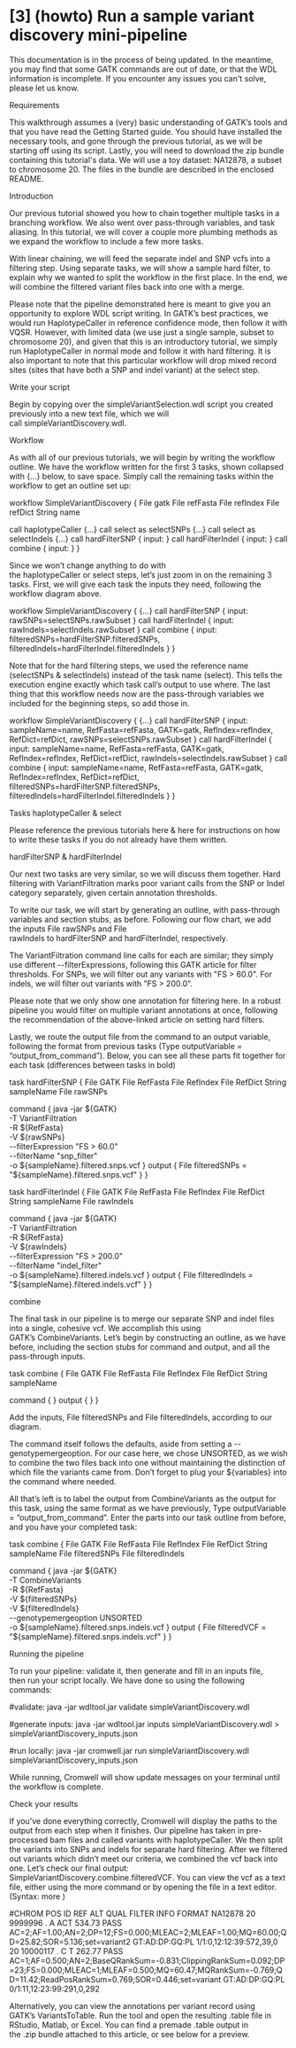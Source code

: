 # [3] (howto) Run a sample variant discovery mini-pipeline
This documentation is in the process of being updated. In the meantime, you may find that some GATK commands are out of date, or that the WDL information is incomplete. If you encounter any issues you can't solve, please let us know.

Requirements

This walkthrough assumes a (very) basic understanding of GATK’s tools and that you have read the Getting Started guide. You should have installed the necessary tools, and gone through the previous tutorial, as we will be starting off using its script. Lastly, you will need to download the zip bundle containing this tutorial's data. We will use a toy dataset: NA12878, a subset to chromosome 20. The files in the bundle are described in the enclosed README.

Introduction

Our previous tutorial showed you how to chain together multiple tasks in a branching workflow. We also went over pass-through variables, and task aliasing. In this tutorial, we will cover a couple more plumbing methods as we expand the workflow to include a few more tasks.

With linear chaining, we will feed the separate indel and SNP vcfs into a filtering step. Using separate tasks, we will show a sample hard filter, to explain why we wanted to split the workflow in the first place. In the end, we will combine the filtered variant files back into one with a merge.

Please note that the pipeline demonstrated here is meant to give you an opportunity to explore WDL script writing. In GATK’s best practices, we would run HaplotypeCaller in reference confidence mode, then follow it with VQSR. However, with limited data (we use just a single sample, subset to chromosome 20), and given that this is an introductory tutorial, we simply run HaplotypeCaller in normal mode and follow it with hard filtering. It is also important to note that this particular workflow will drop mixed record sites (sites that have both a SNP and indel variant) at the select step.

Write your script

Begin by copying over the simpleVariantSelection.wdl script you created previously into a new text file, which we will call simpleVariantDiscovery.wdl.

Workflow

As with all of our previous tutorials, we will begin by writing the workflow outline. We have the workflow written for the first 3 tasks, shown collapsed with {...} below, to save space. Simply call the remaining tasks within the workflow to get an outline set up:

workflow SimpleVariantDiscovery {
  File gatk
  File refFasta
  File refIndex
  File refDict
  String name

  call haplotypeCaller {...}
  call select as selectSNPs {...}
  call select as selectIndels {...}
  call hardFilterSNP { input: }
  call hardFilterIndel { input: }
  call combine { input: }
}


Since we won’t change anything to do with the haplotypeCaller or select steps, let’s just zoom in on the remaining 3 tasks. First, we will give each task the inputs they need, following the workflow diagram above.

workflow SimpleVariantDiscovery {
  {...}
  call hardFilterSNP {
    input: rawSNPs=selectSNPs.rawSubset
  }
  call hardFilterIndel {
    input: rawIndels=selectIndels.rawSubset
  }
  call combine {
    input: filteredSNPs=hardFilterSNP.filteredSNPs, 
      filteredIndels=hardFilterIndel.filteredIndels
  }
}


Note that for the hard filtering steps, we used the reference name (selectSNPs & selectIndels) instead of the task name (select). This tells the execution engine exactly which task call’s output to use where. The last thing that this workflow needs now are the pass-through variables we included for the beginning steps, so add those in.

workflow SimpleVariantDiscovery {
  {...}
  call hardFilterSNP {
    input: sampleName=name, 
      RefFasta=refFasta, 
      GATK=gatk, 
      RefIndex=refIndex, 
      RefDict=refDict, 
      rawSNPs=selectSNPs.rawSubset
  }
  call hardFilterIndel {
    input: sampleName=name, 
      RefFasta=refFasta, 
      GATK=gatk, 
      RefIndex=refIndex, 
      RefDict=refDict, 
      rawIndels=selectIndels.rawSubset
  }
  call combine {
    input: sampleName=name, 
      RefFasta=refFasta, 
      GATK=gatk, 
      RefIndex=refIndex, 
      RefDict=refDict, 
      filteredSNPs=hardFilterSNP.filteredSNPs, 
      filteredIndels=hardFilterIndel.filteredIndels
  }
}

Tasks
haplotypeCaller & select

Please reference the previous tutorials here & here for instructions on how to write these tasks if you do not already have them written.

hardFilterSNP & hardFilterIndel

Our next two tasks are very similar, so we will discuss them together. Hard filtering with VariantFiltration marks poor variant calls from the SNP or Indel category separately, given certain annotation thresholds.

To write our task, we will start by generating an outline, with pass-through variables and section stubs, as before. Following our flow chart, we add the inputs File rawSNPs and File rawIndels to hardFilterSNP and hardFilterIndel, respectively.

The VariantFiltration command line calls for each are similar; they simply use different --filterExpressions, following this GATK article for filter thresholds. For SNPs, we will filter out any variants with "FS > 60.0". For indels, we will filter out variants with "FS > 200.0".

Please note that we only show one annotation for filtering here. In a robust pipeline you would filter on multiple variant annotations at once, following the recommendation of the above-linked article on setting hard filters.

Lastly, we route the output file from the command to an output variable, following the format from previous tasks (Type outputVariable = “output_from_command”). Below, you can see all these parts fit together for each task (differences between tasks in bold)

task hardFilterSNP {
  File GATK
  File RefFasta
  File RefIndex
  File RefDict
  String sampleName
  File rawSNPs

  command {
    java -jar ${GATK} \
      -T VariantFiltration \
      -R ${RefFasta} \
      -V ${rawSNPs} \
      --filterExpression "FS > 60.0" \
      --filterName "snp_filter" \
      -o ${sampleName}.filtered.snps.vcf
  }
  output {
    File filteredSNPs = "${sampleName}.filtered.snps.vcf"
  }
}

task hardFilterIndel {
  File GATK
  File RefFasta
  File RefIndex
  File RefDict
  String sampleName
  File rawIndels

  command {
    java -jar ${GATK} \
      -T VariantFiltration \
      -R ${RefFasta} \
      -V ${rawIndels} \
      --filterExpression "FS > 200.0" \
      --filterName "indel_filter" \
      -o ${sampleName}.filtered.indels.vcf
  }
  output {
    File filteredIndels = "${sampleName}.filtered.indels.vcf"
  }
}

combine

The final task in our pipeline is to merge our separate SNP and indel files into a single, cohesive vcf. We accomplish this using GATK’s CombineVariants. Let’s begin by constructing an outline, as we have before, including the section stubs for command and output, and all the pass-through inputs.

task combine {
  File GATK
  File RefFasta
  File RefIndex
  File RefDict
  String sampleName

  command {  }
  output {  }
}


Add the inputs, File filteredSNPs and File filteredIndels, according to our diagram.

The command itself follows the defaults, aside from setting a --genotypemergeoption. For our case here, we chose UNSORTED, as we wish to combine the two files back into one without maintaining the distinction of which file the variants came from. Don’t forget to plug your ${variables} into the command where needed.

All that’s left is to label the output from CombineVariants as the output for this task, using the same format as we have previously, Type outputVariable = “output_from_command”. Enter the parts into our task outline from before, and you have your completed task:

task combine {
  File GATK
  File RefFasta
  File RefIndex
  File RefDict
  String sampleName
  File filteredSNPs
  File filteredIndels

  command {
    java -jar ${GATK} \
      -T CombineVariants \
      -R ${RefFasta} \
      -V ${filteredSNPs} \
      -V ${filteredIndels} \
      --genotypemergeoption UNSORTED \
      -o ${sampleName}.filtered.snps.indels.vcf
  }
  output {
    File filteredVCF = "${sampleName}.filtered.snps.indels.vcf"
  }
}

Running the pipeline

To run your pipeline: validate it, then generate and fill in an inputs file, then run your script locally. We have done so using the following commands: 

#validate:
java -jar wdltool.jar validate simpleVariantDiscovery.wdl

#generate inputs:
java -jar wdltool.jar inputs simpleVariantDiscovery.wdl > simpleVariantDiscovery_inputs.json

#run locally:
java -jar cromwell.jar run simpleVariantDiscovery.wdl simpleVariantDiscovery_inputs.json


While running, Cromwell will show update messages on your terminal until the workflow is complete.

Check your results

If you’ve done everything correctly, Cromwell will display the paths to the output from each step when it finishes. Our pipeline has taken in pre-processed bam files and called variants with haplotypeCaller. We then split the variants into SNPs and indels for separate hard filtering. After we filtered out variants which didn’t meet our criteria, we combined the vcf back into one. Let’s check our final output: SimpleVariantDiscovery.combine.filteredVCF. You can view the vcf as a text file, either using the more command or by opening the file in a text editor. (Syntax: more <filename>)

#CHROM  POS     ID      REF     ALT     QUAL    FILTER  INFO    FORMAT  NA12878
20      9999996 .       A       ACT     534.73  PASS    AC=2;AF=1.00;AN=2;DP=12;FS=0.000;MLEAC=2;MLEAF=1.00;MQ=60.00;QD=25.82;SOR=5.136;set=variant2    GT:AD:DP:GQ:PL  1/1:0,12:12:39:572,39,0
20      10000117        .       C       T       262.77  PASS    AC=1;AF=0.500;AN=2;BaseQRankSum=-0.831;ClippingRankSum=0.092;DP=23;FS=0.000;MLEAC=1;MLEAF=0.500;MQ=60.47;MQRankSum=-0.769;QD=11.42;ReadPosRankSum=0.769;SOR=0.446;set=variant   GT:AD:DP:GQ:PL
  0/1:11,12:23:99:291,0,292
 

Alternatively, you can view the annotations per variant record using GATK’s VariantsToTable. Run the tool and open the resulting .table file in RStudio, Matlab, or Excel. You can find a premade .table output in the .zip bundle attached to this article, or see below for a preview.